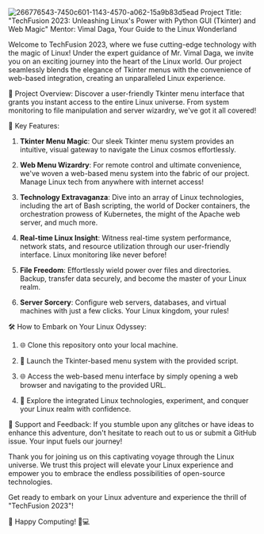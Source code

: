 ![266776543-7450c601-1143-4570-a062-15a9b83d5ead](https://github.com/Rekashi24/Summer-Project/assets/144529676/85862a84-75c4-46c6-85a4-2a069b78938e)
Project Title: "TechFusion 2023: Unleashing Linux's Power with Python GUI (Tkinter) and Web Magic"
Mentor: Vimal Daga, Your Guide to the Linux Wonderland

Welcome to TechFusion 2023, where we fuse cutting-edge technology with the magic of Linux! Under the expert guidance of Mr. Vimal Daga, we invite you on an exciting journey into the heart of the Linux world. Our project seamlessly blends the elegance of Tkinter menus with the convenience of web-based integration, creating an unparalleled Linux experience.

🚀 Project Overview:
Discover a user-friendly Tkinter menu interface that grants you instant access to the entire Linux universe. From system monitoring to file manipulation and server wizardry, we've got it all covered!

🌟 Key Features:
1. **Tkinter Menu Magic**: Our sleek Tkinter menu system provides an intuitive, visual gateway to navigate the Linux cosmos effortlessly.

2. **Web Menu Wizardry**: For remote control and ultimate convenience, we've woven a web-based menu system into the fabric of our project. Manage Linux tech from anywhere with internet access!

3. **Technology Extravaganza**: Dive into an array of Linux technologies, including the art of Bash scripting, the world of Docker containers, the orchestration prowess of Kubernetes, the might of the Apache web server, and much more.

4. **Real-time Linux Insight**: Witness real-time system performance, network stats, and resource utilization through our user-friendly interface. Linux monitoring like never before!

5. **File Freedom**: Effortlessly wield power over files and directories. Backup, transfer data securely, and become the master of your Linux realm.

6. **Server Sorcery**: Configure web servers, databases, and virtual machines with just a few clicks. Your Linux kingdom, your rules!

🛠️ How to Embark on Your Linux Odyssey:
1. 🌐 Clone this repository onto your local machine.

2. 🚀 Launch the Tkinter-based menu system with the provided script.

3. 🌐 Access the web-based menu interface by simply opening a web browser and navigating to the provided URL.

4. 🧪 Explore the integrated Linux technologies, experiment, and conquer your Linux realm with confidence.

🤝 Support and Feedback:
If you stumble upon any glitches or have ideas to enhance this adventure, don't hesitate to reach out to us or submit a GitHub issue. Your input fuels our journey!

Thank you for joining us on this captivating voyage through the Linux universe. We trust this project will elevate your Linux experience and empower you to embrace the endless possibilities of open-source technologies.

Get ready to embark on your Linux adventure and experience the thrill of "TechFusion 2023"!

🚀 Happy Computing! 🐧💻
